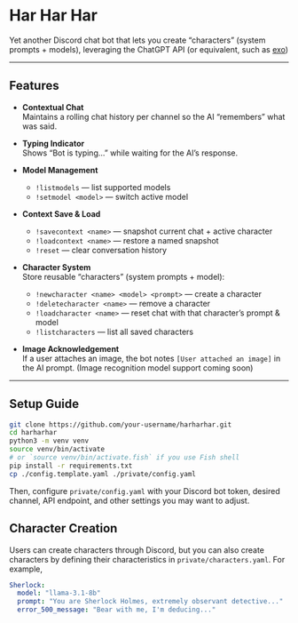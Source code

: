 # Har Har Har

Yet another Discord chat bot that lets you create “characters” (system prompts + models), leveraging the ChatGPT API (or equivalent, such as [exo](https://github.com/exo-explore/exo))

---

## Features

- **Contextual Chat**  
  Maintains a rolling chat history per channel so the AI “remembers” what was said.

- **Typing Indicator**  
  Shows “Bot is typing…” while waiting for the AI’s response.

- **Model Management**  
  - `!listmodels` — list supported models  
  - `!setmodel <model>` — switch active model

- **Context Save & Load**  
  - `!savecontext <name>` — snapshot current chat + active character  
  - `!loadcontext <name>` — restore a named snapshot  
  - `!reset` — clear conversation history

- **Character System**  
  Store reusable “characters” (system prompts + model):  
  - `!newcharacter <name> <model> <prompt>` — create a character  
  - `!deletecharacter <name>` — remove a character  
  - `!loadcharacter <name>` — reset chat with that character’s prompt & model  
  - `!listcharacters` — list all saved characters

- **Image Acknowledgement**  
  If a user attaches an image, the bot notes `[User attached an image]` in the AI prompt. (Image recognition model support coming soon)

---

## Setup Guide

```bash
git clone https://github.com/your‑username/harharhar.git
cd harharhar
python3 -m venv venv
source venv/bin/activate
# or `source venv/bin/activate.fish` if you use Fish shell
pip install -r requirements.txt
cp ./config.template.yaml ./private/config.yaml
```

Then, configure `private/config.yaml` with your Discord bot token, desired channel, API endpoint, and other settings you may want to adjust.

## Character Creation

Users can create characters through Discord, but you can also create characters by defining their characteristics in `private/characters.yaml`. For example,

```yaml
Sherlock:
  model: "llama-3.1-8b"
  prompt: "You are Sherlock Holmes, extremely observant detective..."
  error_500_message: "Bear with me, I'm deducing..."
```